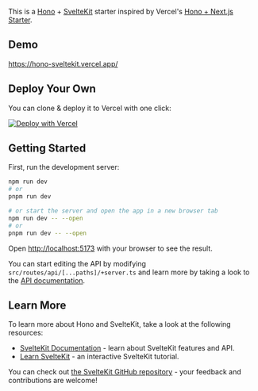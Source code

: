 This is a [Hono](https://hono.dev/) + [SvelteKit](https://svelte.dev/docs/kit/introduction/) starter inspired by Vercel's [Hono + Next.js Starter](https://github.com/vercel/hono-nextjs).

## Demo

https://hono-sveltekit.vercel.app/

## Deploy Your Own

You can clone & deploy it to Vercel with one click:

[![Deploy with Vercel](https://vercel.com/button)](https://vercel.com/new/clone?repository-url=https%3A%2F%2Fgithub.com%2Fmwilliams1188%2Fhono-sveltekit)

## Getting Started

First, run the development server:

```bash
npm run dev
# or
pnpm run dev

# or start the server and open the app in a new browser tab
npm run dev -- --open
# or
pnpm run dev -- --open
```

Open [http://localhost:5173](http://localhost:5173) with your browser to see the result.

You can start editing the API by modifying `src/routes/api/[...paths]/+server.ts` and learn more by taking a look to the [API documentation](https://hono.dev/api/hono).

## Learn More

To learn more about Hono and SvelteKit, take a look at the following resources:

- [SvelteKit Documentation](https://svelte.dev/docs/kit/introduction) - learn about SvelteKit features and API.
- [Learn SvelteKit](https://svelte.dev/tutorial/kit/introducing-sveltekit) - an interactive SvelteKit tutorial.

You can check out [the SvelteKit GitHub repository](https://github.com/sveltejs/kit/) - your feedback and contributions are welcome!
